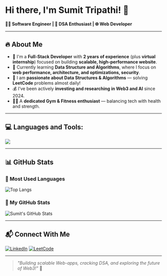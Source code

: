 <!---
- 👋 Hi, I’m @Sumit Tripathi
- 👀 I’m interested in coding
- 🌱 I’m currently learning react
- 💞️ I’m looking to collaborate on social media 
- 📫 How to reach me follow me github 
- 😄 Pronouns: he/him
- ⚡ Fun fact: Vibes coding


Sumit1164/Sumit1164 is a ✨ special ✨ repository because its `README.md` (this file) appears on your GitHub profile.
You can click the Preview link to take a look at your changes.
--->




# Hi there, I'm Sumit Tripathi! 👋

**👨‍💻 Software Engineer | 🧠 DSA Enthusiast | 🌐 Web Developer**

---

## 🔥 About Me

- 🔧 I'm a **Full-Stack Developer** with **2 years of experience** (plus **virtual internship**) focused on building **scalable, high-performance website**.
- 🏢 Currently learning **Data Structure and Algorithms**, where I focus on **web performance, architecture, and optimizations, security**.
- 📘 I am **passionate about Data Structures & Algorithms** — solving **LeetCode** problems almost daily!
- 💰 I’ve been actively **investing and researching in Web3 and AI** since 2024.
- 🏋️‍♂️ A **dedicated Gym & Fitness enthusiast** — balancing tech with health and strength.

---

## 💻 Languages and Tools:

<img src="https://skillicons.dev/icons?i=html,css,js,react,nodejs,express,mongodb,python,vscode,github" />

---
<!--
## 🚀 Notable Achievements

- 🏅 [Recognized as a LinkedIn Top Voice in Computer Science](https://www.linkedin.com/feed/update/urn:li:activity:YOUR-ACTIVITY-ID)

---
-->

## 📊 GitHub Stats

### 🔹 Most Used Languages
![Top Langs](https://github-readme-stats.vercel.app/api/top-langs/?username=Sumit1164&layout=compact)

### 🔹 My GitHub Stats
![Sumit's GitHub Stats](https://github-readme-stats.vercel.app/api?username=Sumit1164&show_icons=true&theme=default)

---

## 📬 Connect With Me

[![LinkedIn](https://img.shields.io/badge/-LinkedIn-blue?style=flat&logo=linkedin&logoColor=white)](https://www.linkedin.com/in/sumit-tripathi1164/)
[![LeetCode](https://img.shields.io/badge/-LeetCode-FFA116?style=flat&logo=leetcode&logoColor=black)](https://leetcode.com/u/Sumit_tripathi/)

---

> _"Building scalable Web-apps, cracking DSA, and exploring the future of Web3!"_ 🚀
